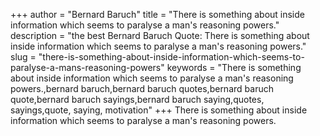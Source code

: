 +++
author = "Bernard Baruch"
title = "There is something about inside information which seems to paralyse a man's reasoning powers."
description = "the best Bernard Baruch Quote: There is something about inside information which seems to paralyse a man's reasoning powers."
slug = "there-is-something-about-inside-information-which-seems-to-paralyse-a-mans-reasoning-powers"
keywords = "There is something about inside information which seems to paralyse a man's reasoning powers.,bernard baruch,bernard baruch quotes,bernard baruch quote,bernard baruch sayings,bernard baruch saying,quotes, sayings,quote, saying, motivation"
+++
There is something about inside information which seems to paralyse a man's reasoning powers.

